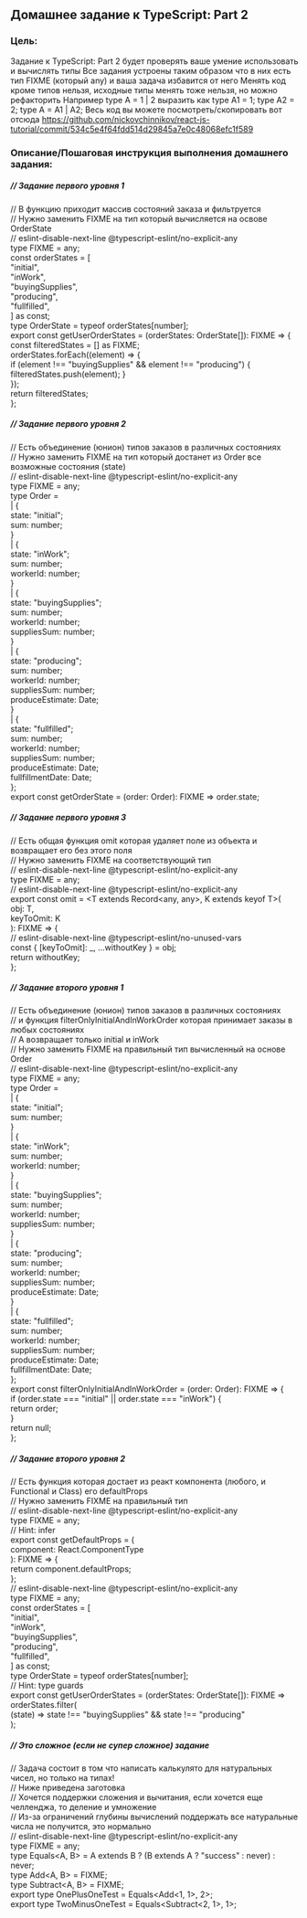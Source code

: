 ## Домашнее задание к TypeScript: Part 2

### Цель:
Задание к TypeScript: Part 2 будет проверять ваше умение использовать и вычислять типы
Все задания устроены таким образом что в них есть тип FIXME (который any) и ваша задача избавится от него
Менять код кроме типов нельзя, исходные типы менять тоже нельзя, но можно рефакторить
Например type A = 1 | 2 выразить как type A1 = 1; type A2 = 2; type A = A1 | A2;
Весь код вы можете посмотреть/скопировать вот отсюда
https://github.com/nickovchinnikov/react-js-tutorial/commit/534c5e4f64fdd514d29845a7e0c48068efc1f589

### Описание/Пошаговая инструкция выполнения домашнего задания:
##### // Задание первого уровня 1
// В функцию приходит массив состояний заказа и фильтруется  
// Нужно заменить FIXME на тип который вычисляется на освове OrderState  
// eslint-disable-next-line @typescript-eslint/no-explicit-any  
type FIXME = any;  
const orderStates = [  
"initial",  
"inWork",  
"buyingSupplies",  
"producing",  
"fullfilled",  
] as const;  
type OrderState = typeof orderStates[number];  
export const getUserOrderStates = (orderStates: OrderState[]): FIXME => {  
const filteredStates = [] as FIXME;  
orderStates.forEach((element) => {  
if (element !== "buyingSupplies" && element !== "producing") {  
filteredStates.push(element); 
}  
});  
return filteredStates;  
};  
##### // Задание первого уровня 2  
// Есть объединение (юнион) типов заказов в различных состояниях  
// Нужно заменить FIXME на тип который достанет из Order все возможные состояния (state)  
// eslint-disable-next-line @typescript-eslint/no-explicit-any  
type FIXME = any;  
type Order =  
| {  
state: "initial";  
sum: number;  
}  
| {  
state: "inWork";  
sum: number;  
workerId: number;  
}  
| {  
state: "buyingSupplies";  
sum: number;  
workerId: number;  
suppliesSum: number;  
}  
| {  
state: "producing";  
sum: number;  
workerId: number;  
suppliesSum: number;  
produceEstimate: Date;  
}  
| {  
state: "fullfilled";  
sum: number;  
workerId: number;  
suppliesSum: number;  
produceEstimate: Date;  
fullfillmentDate: Date;  
};  
export const getOrderState = (order: Order): FIXME => order.state;  

##### // Задание первого уровня 3
// Есть общая функция omit которая удаляет поле из объекта и возвращает его без этого поля  
// Нужно заменить FIXME на соответствующий тип  
// eslint-disable-next-line @typescript-eslint/no-explicit-any  
type FIXME = any;  
// eslint-disable-next-line @typescript-eslint/no-explicit-any  
export const omit = <T extends Record<any, any>, K extends keyof T>(  
obj: T,  
keyToOmit: K  
): FIXME => {  
// eslint-disable-next-line @typescript-eslint/no-unused-vars  
const { [keyToOmit]: _, ...withoutKey } = obj;  
return withoutKey;  
};  


##### // Задание второго уровня 1
// Есть объединение (юнион) типов заказов в различных состояниях  
// и функция filterOnlyInitialAndInWorkOrder которая принимает заказы в любых состояниях  
// А возвращает только initial и inWork  
// Нужно заменить FIXME на правильный тип вычисленный на основе Order  
// eslint-disable-next-line @typescript-eslint/no-explicit-any  
type FIXME = any;  
type Order =  
| {  
state: "initial";  
sum: number;  
}  
| {  
state: "inWork";  
sum: number;  
workerId: number;  
}  
| {  
state: "buyingSupplies";  
sum: number;  
workerId: number;  
suppliesSum: number;  
}  
| {  
state: "producing";  
sum: number;  
workerId: number;  
suppliesSum: number;  
produceEstimate: Date;  
}  
| {  
state: "fullfilled";  
sum: number;  
workerId: number;  
suppliesSum: number;  
produceEstimate: Date;  
fullfillmentDate: Date;  
};  
export const filterOnlyInitialAndInWorkOrder = (order: Order): FIXME => {  
if (order.state === "initial" || order.state === "inWork") {  
return order;  
}  
return null;  
};  
##### // Задание второго уровня 2
// Есть функция которая достает из реакт компонента (любого, и Functional и Class) его defaultProps  
// Нужно заменить FIXME на правильный тип  
// eslint-disable-next-line @typescript-eslint/no-explicit-any  
type FIXME = any;  
// Hint: infer  
export const getDefaultProps = (  
component: React.ComponentType  
): FIXME => {  
return component.defaultProps;  
};  
// eslint-disable-next-line @typescript-eslint/no-explicit-any  
type FIXME = any;  
const orderStates = [  
"initial",  
"inWork",  
"buyingSupplies",  
"producing",  
"fullfilled",  
] as const;  
type OrderState = typeof orderStates[number];  
// Hint: type guards  
export const getUserOrderStates = (orderStates: OrderState[]): FIXME =>  
orderStates.filter(  
(state) => state !== "buyingSupplies" && state !== "producing"  
);  
##### // Это сложное (если не супер сложное) задание
// Задача состоит в том что написать калькулято для натуральных чисел, но только на типах!  
// Ниже приведена заготовка  
// Хочется поддержки сложения и вычитания, если хочется еще челленджа, то деление и умножение  
// Из-за ограничений глубины вычислений поддержать все натуральные числа не получится, это нормально  
// eslint-disable-next-line @typescript-eslint/no-explicit-any  
type FIXME = any;  
type Equals<A, B> = A extends B ? (B extends A ? "success" : never) : never;  
type Add<A, B> = FIXME;  
type Subtract<A, B> = FIXME;  
export type OnePlusOneTest = Equals<Add<1, 1>, 2>;  
export type TwoMinusOneTest = Equals<Subtract<2, 1>, 1>;  

